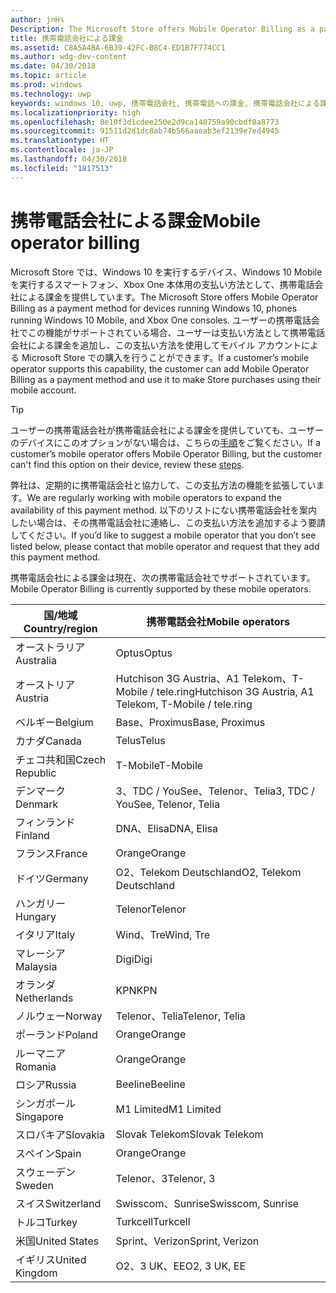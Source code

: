 ```yaml
---
author: jnHs
Description: The Microsoft Store offers Mobile Operator Billing as a payment method for mobile operators who support this capability.
title: 携帯電話会社による課金
ms.assetid: C8A5A4BA-6B39-42FC-B8C4-ED1B7F774CC1
ms.author: wdg-dev-content
ms.date: 04/30/2018
ms.topic: article
ms.prod: windows
ms.technology: uwp
keywords: windows 10, uwp, 携帯電話会社, 携帯電話への課金, 携帯電話会社による課金
ms.localizationpriority: high
ms.openlocfilehash: 8e10f3d1cdee250e2d9ca140759a90cbdf0a8773
ms.sourcegitcommit: 91511d2d1dc8ab74b566aaeab3ef2139e7ed4945
ms.translationtype: HT
ms.contentlocale: ja-JP
ms.lasthandoff: 04/30/2018
ms.locfileid: "1817513"
---
```

# <a name="mobile-operator-billing"></a><span data-ttu-id="6f1e9-103">携帯電話会社による課金</span><span class="sxs-lookup"><span data-stu-id="6f1e9-103">Mobile operator billing</span></span>


<span data-ttu-id="6f1e9-104">Microsoft Store では、Windows 10 を実行するデバイス、Windows 10 Mobile を実行するスマートフォン、Xbox One 本体用の支払い方法として、携帯電話会社による課金を提供しています。</span><span class="sxs-lookup"><span data-stu-id="6f1e9-104">The Microsoft Store offers Mobile Operator Billing as a payment method for devices running Windows 10, phones running Windows 10 Mobile, and Xbox One consoles.</span></span> <span data-ttu-id="6f1e9-105">ユーザーの携帯電話会社でこの機能がサポートされている場合、ユーザーは支払い方法として携帯電話会社による課金を追加し、この支払い方法を使用してモバイル アカウントによる Microsoft Store での購入を行うことができます。</span><span class="sxs-lookup"><span data-stu-id="6f1e9-105">If a customer’s mobile operator supports this capability, the customer can add Mobile Operator Billing as a payment method and use it to make Store purchases using their mobile account.</span></span>

> [!TIP]
>  <span data-ttu-id="6f1e9-106">ユーザーの携帯電話会社が携帯電話会社による課金を提供していても、ユーザーのデバイスにこのオプションがない場合は、こちらの[手順](http://go.microsoft.com/fwlink/p/?LinkId=523993)をご覧ください。</span><span class="sxs-lookup"><span data-stu-id="6f1e9-106">If a customer’s mobile operator offers Mobile Operator Billing, but the customer can't find this option on their device, review these [steps](http://go.microsoft.com/fwlink/p/?LinkId=523993).</span></span>

<span data-ttu-id="6f1e9-107">弊社は、定期的に携帯電話会社と協力して、この支払方法の機能を拡張しています。</span><span class="sxs-lookup"><span data-stu-id="6f1e9-107">We are regularly working with mobile operators to expand the availability of this payment method.</span></span> <span data-ttu-id="6f1e9-108">以下のリストにない携帯電話会社を案内したい場合は、その携帯電話会社に連絡し、この支払い方法を追加するよう要請してください。</span><span class="sxs-lookup"><span data-stu-id="6f1e9-108">If you’d like to suggest a mobile operator that you don’t see listed below, please contact that mobile operator and request that they add this payment method.</span></span>

<span data-ttu-id="6f1e9-109">携帯電話会社による課金は現在、次の携帯電話会社でサポートされています。</span><span class="sxs-lookup"><span data-stu-id="6f1e9-109">Mobile Operator Billing is currently supported by these mobile operators.</span></span>

| <span data-ttu-id="6f1e9-110">国/地域</span><span class="sxs-lookup"><span data-stu-id="6f1e9-110">Country/region</span></span>  | <span data-ttu-id="6f1e9-111">携帯電話会社</span><span class="sxs-lookup"><span data-stu-id="6f1e9-111">Mobile operators</span></span>                 |
|-----------------|----------------------------------|
| <span data-ttu-id="6f1e9-112">オーストラリア</span><span class="sxs-lookup"><span data-stu-id="6f1e9-112">Australia</span></span>       | <span data-ttu-id="6f1e9-113">Optus</span><span class="sxs-lookup"><span data-stu-id="6f1e9-113">Optus</span></span>                            |
| <span data-ttu-id="6f1e9-114">オーストリア</span><span class="sxs-lookup"><span data-stu-id="6f1e9-114">Austria</span></span>         | <span data-ttu-id="6f1e9-115">Hutchison 3G Austria、A1 Telekom、T-Mobile / tele.ring</span><span class="sxs-lookup"><span data-stu-id="6f1e9-115">Hutchison 3G Austria, A1 Telekom, T-Mobile / tele.ring</span></span>  |
| <span data-ttu-id="6f1e9-116">ベルギー</span><span class="sxs-lookup"><span data-stu-id="6f1e9-116">Belgium</span></span>         | <span data-ttu-id="6f1e9-117">Base、Proximus</span><span class="sxs-lookup"><span data-stu-id="6f1e9-117">Base, Proximus</span></span>                   |
| <span data-ttu-id="6f1e9-118">カナダ</span><span class="sxs-lookup"><span data-stu-id="6f1e9-118">Canada</span></span>          | <span data-ttu-id="6f1e9-119">Telus</span><span class="sxs-lookup"><span data-stu-id="6f1e9-119">Telus</span></span>                            |
| <span data-ttu-id="6f1e9-120">チェコ共和国</span><span class="sxs-lookup"><span data-stu-id="6f1e9-120">Czech Republic</span></span>  | <span data-ttu-id="6f1e9-121">T-Mobile</span><span class="sxs-lookup"><span data-stu-id="6f1e9-121">T-Mobile</span></span>                         |
| <span data-ttu-id="6f1e9-122">デンマーク</span><span class="sxs-lookup"><span data-stu-id="6f1e9-122">Denmark</span></span>         | <span data-ttu-id="6f1e9-123">3、TDC / YouSee、Telenor、Telia</span><span class="sxs-lookup"><span data-stu-id="6f1e9-123">3, TDC / YouSee, Telenor, Telia</span></span>  |
| <span data-ttu-id="6f1e9-124">フィンランド</span><span class="sxs-lookup"><span data-stu-id="6f1e9-124">Finland</span></span>         | <span data-ttu-id="6f1e9-125">DNA、Elisa</span><span class="sxs-lookup"><span data-stu-id="6f1e9-125">DNA, Elisa</span></span>                       |
| <span data-ttu-id="6f1e9-126">フランス</span><span class="sxs-lookup"><span data-stu-id="6f1e9-126">France</span></span>          | <span data-ttu-id="6f1e9-127">Orange</span><span class="sxs-lookup"><span data-stu-id="6f1e9-127">Orange</span></span>                           |
| <span data-ttu-id="6f1e9-128">ドイツ</span><span class="sxs-lookup"><span data-stu-id="6f1e9-128">Germany</span></span>         | <span data-ttu-id="6f1e9-129">O2、Telekom Deutschland</span><span class="sxs-lookup"><span data-stu-id="6f1e9-129">O2, Telekom Deutschland</span></span>          |
| <span data-ttu-id="6f1e9-130">ハンガリー</span><span class="sxs-lookup"><span data-stu-id="6f1e9-130">Hungary</span></span>         | <span data-ttu-id="6f1e9-131">Telenor</span><span class="sxs-lookup"><span data-stu-id="6f1e9-131">Telenor</span></span>                          |
| <span data-ttu-id="6f1e9-132">イタリア</span><span class="sxs-lookup"><span data-stu-id="6f1e9-132">Italy</span></span>           | <span data-ttu-id="6f1e9-133">Wind、Tre</span><span class="sxs-lookup"><span data-stu-id="6f1e9-133">Wind, Tre</span></span>                        |
| <span data-ttu-id="6f1e9-134">マレーシア</span><span class="sxs-lookup"><span data-stu-id="6f1e9-134">Malaysia</span></span>        | <span data-ttu-id="6f1e9-135">Digi</span><span class="sxs-lookup"><span data-stu-id="6f1e9-135">Digi</span></span>                             |
| <span data-ttu-id="6f1e9-136">オランダ</span><span class="sxs-lookup"><span data-stu-id="6f1e9-136">Netherlands</span></span>     | <span data-ttu-id="6f1e9-137">KPN</span><span class="sxs-lookup"><span data-stu-id="6f1e9-137">KPN</span></span>                              |
| <span data-ttu-id="6f1e9-138">ノルウェー</span><span class="sxs-lookup"><span data-stu-id="6f1e9-138">Norway</span></span>          | <span data-ttu-id="6f1e9-139">Telenor、Telia</span><span class="sxs-lookup"><span data-stu-id="6f1e9-139">Telenor, Telia</span></span>                   |
| <span data-ttu-id="6f1e9-140">ポーランド</span><span class="sxs-lookup"><span data-stu-id="6f1e9-140">Poland</span></span>          | <span data-ttu-id="6f1e9-141">Orange</span><span class="sxs-lookup"><span data-stu-id="6f1e9-141">Orange</span></span>                           |
| <span data-ttu-id="6f1e9-142">ルーマニア</span><span class="sxs-lookup"><span data-stu-id="6f1e9-142">Romania</span></span>         | <span data-ttu-id="6f1e9-143">Orange</span><span class="sxs-lookup"><span data-stu-id="6f1e9-143">Orange</span></span>                           |
| <span data-ttu-id="6f1e9-144">ロシア</span><span class="sxs-lookup"><span data-stu-id="6f1e9-144">Russia</span></span>          | <span data-ttu-id="6f1e9-145">Beeline</span><span class="sxs-lookup"><span data-stu-id="6f1e9-145">Beeline</span></span>                          |
| <span data-ttu-id="6f1e9-146">シンガポール</span><span class="sxs-lookup"><span data-stu-id="6f1e9-146">Singapore</span></span>       | <span data-ttu-id="6f1e9-147">M1 Limited</span><span class="sxs-lookup"><span data-stu-id="6f1e9-147">M1 Limited</span></span>                       |
| <span data-ttu-id="6f1e9-148">スロバキア</span><span class="sxs-lookup"><span data-stu-id="6f1e9-148">Slovakia</span></span>        | <span data-ttu-id="6f1e9-149">Slovak Telekom</span><span class="sxs-lookup"><span data-stu-id="6f1e9-149">Slovak Telekom</span></span>                   |
| <span data-ttu-id="6f1e9-150">スペイン</span><span class="sxs-lookup"><span data-stu-id="6f1e9-150">Spain</span></span>           | <span data-ttu-id="6f1e9-151">Orange</span><span class="sxs-lookup"><span data-stu-id="6f1e9-151">Orange</span></span>                           |
| <span data-ttu-id="6f1e9-152">スウェーデン</span><span class="sxs-lookup"><span data-stu-id="6f1e9-152">Sweden</span></span>          | <span data-ttu-id="6f1e9-153">Telenor、3</span><span class="sxs-lookup"><span data-stu-id="6f1e9-153">Telenor, 3</span></span>                       |
| <span data-ttu-id="6f1e9-154">スイス</span><span class="sxs-lookup"><span data-stu-id="6f1e9-154">Switzerland</span></span>     | <span data-ttu-id="6f1e9-155">Swisscom、Sunrise</span><span class="sxs-lookup"><span data-stu-id="6f1e9-155">Swisscom, Sunrise</span></span>                |
| <span data-ttu-id="6f1e9-156">トルコ</span><span class="sxs-lookup"><span data-stu-id="6f1e9-156">Turkey</span></span>          | <span data-ttu-id="6f1e9-157">Turkcell</span><span class="sxs-lookup"><span data-stu-id="6f1e9-157">Turkcell</span></span>                         |
| <span data-ttu-id="6f1e9-158">米国</span><span class="sxs-lookup"><span data-stu-id="6f1e9-158">United States</span></span>   | <span data-ttu-id="6f1e9-159">Sprint、Verizon</span><span class="sxs-lookup"><span data-stu-id="6f1e9-159">Sprint, Verizon</span></span>                  |
| <span data-ttu-id="6f1e9-160">イギリス</span><span class="sxs-lookup"><span data-stu-id="6f1e9-160">United Kingdom</span></span>  | <span data-ttu-id="6f1e9-161">O2、3 UK、EE</span><span class="sxs-lookup"><span data-stu-id="6f1e9-161">O2, 3 UK, EE</span></span>                     |

 



 


 

 




